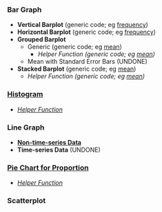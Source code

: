 ### Bar Graph
- **Vertical Barplot** (generic code; eg [frequency]([SC]-Descriptive-Analytics/[SC]-Data-Visualisation/[M]-Vertical-Barplot.md))
- **Horizontal Barplot** (generic code; eg [frequency]([SC]-Descriptive-Analytics/[SC]-Data-Visualisation/[M]-Horizontal-Barplot.md))
- **Grouped Barplot**
    - Generic (generic code; eg [mean]([SC]-Descriptive-Analytics/[SC]-Data-Visualisation/[M]-Grouped-Barplot.md))
      - _Helper Function (generic code; eg [mean]([SC]-Descriptive-Analytics/[SC]-Data-Visualisation/[HF]-Grouped-Barplot-&-Frequency-Table.md))_
    - Mean with Standard Error Bars (UNDONE)
- **Stacked Barplot** (generic code; eg [mean]([SC]-Descriptive-Analytics/[SC]-Data-Visualisation/[M]-Stacked-Barplot.md))
    - _Helper Function (generic code; eg [mean]([SC]-Descriptive-Analytics/[SC]-Data-Visualisation/[HF]-Stacked-Barplot-&-Frequency-Table.md))_
### [Histogram]([SC]-Descriptive-Analytics/[SC]-Data-Visualisation/[M]-Histogram-&-Frequency-Table.md)
- [_Helper Function_]([SC]-Descriptive-Analytics/[SC]-Data-Visualisation/[HF]-Histogram-&-Frequency-Table.md)
### Line Graph
- [**Non-time-series Data**]([SC]-Descriptive-Analytics/[SC]-Data-Visualisation/[M]-(non-TS)-Line-Graph.md)
- **Time-series Data** (UNDONE)
### [Pie Chart for Proportion]([SC]-Descriptive-Analytics/[SC]-Data-Visualisation/[M]-(Prop)-Pie-Chart.md)
- [_Helper Function_]([SC]-Descriptive-Analytics/[SC]-Data-Visualisation/[HF]-(Prop)-Pie-Chart-&-Frequency-Table.md)
### Scatterplot
